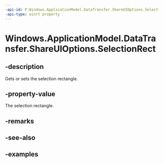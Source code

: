 ```yaml
---
-api-id: P:Windows.ApplicationModel.DataTransfer.ShareUIOptions.SelectionRect
-api-type: winrt property
---
```


<!-- Property syntax.
public IReference<Rect> SelectionRect { get;  set; }
-->

# Windows.ApplicationModel.DataTransfer.ShareUIOptions.SelectionRect

## -description
Gets or sets the selection rectangle.

## -property-value
The selection rectangle.

## -remarks

## -see-also

## -examples

